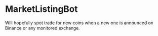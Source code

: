 # MarketListingBot

Will hopefully spot trade for new coins when a new one is announced on Binance or any monitored exchange.
